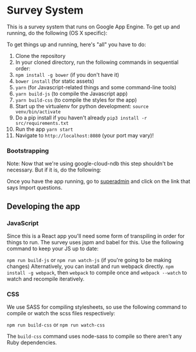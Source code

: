 Survey System
=============

This is a survey system that runs on Google App Engine. To get up and running, do the following (OS X specific):

To get things up and running, here's "all" you have to do:

1. Clone the repository
2. In your cloned directory, run the following commands in sequential order:
  1. `npm install -g bower` (if you don't have it)
  2. `bower install` (for static assets)
  3. `yarn` (for Javascript-related things and some command-line tools)
  4. `yarn build-js` (to compile the Javascript app)
  5. `yarn build-css` (to compile the styles for the app)
3. Start up the virtualenv for python development: `source venv/bin/activate`
4. Do a pip install if you haven't already `pip3 install -r src/requirements.txt`
5. Run the app `yarn start`
6. Navigate to `http://localhost:8080` (your port may vary)!

### Bootstrapping

Note: Now that we're using google-cloud-ndb this step shouldn't be necessary. But if it is, do the following:

Once you have the app running, go to [superadmin](http://localhost:8080/superadmin/) and
click on the link that says Import questions.

## Developing the app

### JavaScript

Since this is a React app you'll need some form of transpiling in order for things to run. The survey uses jspm and babel for this. Use the following command to keep your JS up to date:

`npm run build-js` or `npm run watch-js` (if you're going to be making changes)
Alternatively, you can install and run webpack directly. `npm install -g webpack`, then `webpack` to compile once and `webpack --watch` to watch and recompile iteratively.

### CSS

We use SASS for compiling stylesheets, so use the following command to compile or watch the scss files respectively:

`npm run build-css` or `npm run watch-css`

The `build-css` command uses node-sass to compile so there aren't any Ruby dependencies.
